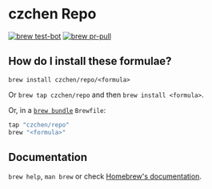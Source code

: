 # czchen Repo

[![brew test-bot](https://github.com/czchen/homebrew-repo/actions/workflows/tests.yml/badge.svg)](https://github.com/czchen/homebrew-repo/actions/workflows/tests.yml)
[![brew pr-pull](https://github.com/czchen/homebrew-repo/actions/workflows/publish.yml/badge.svg)](https://github.com/czchen/homebrew-repo/actions/workflows/publish.yml)

## How do I install these formulae?

`brew install czchen/repo/<formula>`

Or `brew tap czchen/repo` and then `brew install <formula>`.

Or, in a [`brew bundle`](https://github.com/Homebrew/homebrew-bundle) `Brewfile`:

```ruby
tap "czchen/repo"
brew "<formula>"
```

## Documentation

`brew help`, `man brew` or check [Homebrew's documentation](https://docs.brew.sh).
